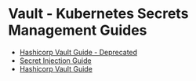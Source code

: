# Vault - Kubernetes Secrets Management Guides

- [Hashicorp Vault Guide - Deprecated](./vault/readme-deprecated.md)
- [Secret Injection Guide](./vault/injector/readme-secret-injection.md)
- [Hashicorp Vault Guide](./vault-2022/readme-vault-2022.md)
